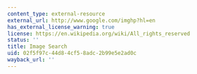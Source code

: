 ```yaml
---
content_type: external-resource
external_url: http://www.google.com/imghp?hl=en
has_external_license_warning: true
license: https://en.wikipedia.org/wiki/All_rights_reserved
status: ''
title: Image Search
uid: 02f5f97c-44d8-4cf5-8adc-2b99e5e2ad0c
wayback_url: ''
---
```

